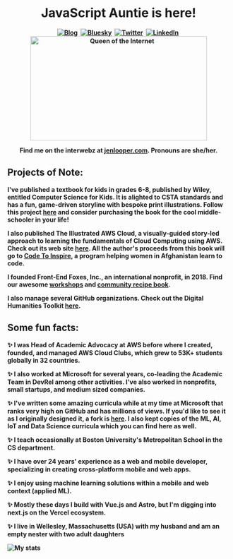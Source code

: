<p>
  <h1 align="center"><b>JavaScript Auntie is here!</h1>
</p>

<p align="center">
<a href="https://jenlooper.com"><img src="https://img.shields.io/badge/jenlooper.com-000000" alt="Blog" /></a>&nbsp;
<a href="[https://twitter.com/jenlooper](https://bsky.app/profile/jenlooper.com)"><img src="https://img.shields.io/badge/Bluesky-0285FF?logo=bluesky&logoColor=fff" alt="Bluesky" /></a>&nbsp;
<a href="https://twitter.com/jenlooper"><img src="https://img.shields.io/badge/X-%23000000.svg?logo=X&logoColor=white" alt="Twitter" /></a>&nbsp;
<a href="https://www.linkedin.com/in/jenlooper/"><img src="https://img.shields.io/badge/LinkedIn-0077B5?logo=linkedin&logoColor=white" alt="LinkedIn" /></a>&nbsp;
<br/>

<img alt="Queen of the Internet" border="0" height="236" src="http://image.blingee.com/images19/content/output/000/000/000/833/858545211_256285.gif" title="Queen of the Internet" width="400" />
  <br/>

<p align="center">Find me on the interwebz at <a href="http://jenlooper.com">jenlooper.com</a>. Pronouns are she/her.</p>

</p>

## Projects of Note:

I've published a textbook for kids in grades 6-8, published by Wiley, entitled **Computer Science for Kids**. It is alighted to CSTA standards and has a fun, game-driven storyline with bespoke print illustrations. Follow this project [here](https://github.com/cs4kids) and consider purchasing the book for the cool middle-schooler in your life!

I also published **The Illustrated AWS Cloud**, a visually-guided story-led approach to learning the fundamentals of Cloud Computing using AWS. Check out its web site [here](https://illustratedaws.cloud). All the author's proceeds from this book will go to [Code To Inspire](https://codetoinspire.org), a program helping women in Afghanistan learn to code.

I founded Front-End Foxes, Inc., an international nonprofit, in 2018. Find our awesome [workshops](https://frontendfoxes.github.io/curriculum/) and [community recipe book](https://frontendfoxes.github.io/kitchen-sune/).

I also manage several GitHub organizations. Check out the Digital Humanities Toolkit [here](https://github.com/Digital-Humanities-Toolkit).

## Some fun facts:

✨ I was Head of Academic Advocacy at AWS before where I created, founded, and managed AWS Cloud Clubs, which grew to 53K+ students globally in 32 countries.

✨ I also worked at Microsoft for several years, co-leading the Academic Team in DevRel among other activities. I've also worked in nonprofits, small startups, and medium sized companies.

✨ I've written some amazing curricula while at my time at Microsoft that ranks very high on GitHub and has millions of views. If you'd like to see it as I originally designed it, a fork is [here](https://github.com/jlooper/Web-Dev-For-Beginners). I also kept copies of the ML, AI, IoT and Data Science curricula which you can find here as well.

✨ I teach occasionally at Boston University's Metropolitan School in the CS department.

✨ I have over 24 years' experience as a web and mobile developer, specializing in creating cross-platform mobile and web apps.

✨ I enjoy using machine learning solutions within a mobile and web context (applied ML).

✨ Mostly these days I build with Vue.js and Astro, but I'm digging into next.js on the Vercel ecosystem.

✨ I live in Wellesley, Massachusetts (USA) with my husband and am an empty nester with two adult daughters

![My stats](https://github-readme-stats.vercel.app/api?username=jlooper&show_icons=true&theme=nightowl)
